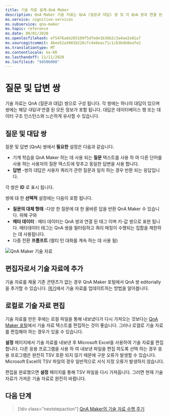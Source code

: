 ```yaml
---
title: 기술 자료 설계-QnA Maker
description: QnA Maker 기술 자료는 QnA (질문과 대답) 쌍 및 각 QnA 쌍과 연결 된 선택적 메타 데이터 집합으로 구성 됩니다.
ms.service: cognitive-services
ms.subservice: qna-maker
ms.topic: reference
ms.date: 09/01/2020
ms.openlocfilehash: ef5476ade205109f5dfede1b3bb2c3a4ae2e81a7
ms.sourcegitcommit: 4bee52a3601b226cfc4e6eac71c1cb3b4b0eafe2
ms.translationtype: MT
ms.contentlocale: ko-KR
ms.lasthandoff: 11/11/2020
ms.locfileid: "94506008"
---
```

# <a name="question-and-answer-pair"></a>질문 및 답변 쌍

기술 자료는 QnA (질문과 대답) 쌍으로 구성 됩니다.  각 쌍에는 하나의 대답이 있으며 쌍에는 해당 _대답과_ 연결 된 모든 정보가 포함 됩니다. 대답은 데이터베이스 행 또는 데이터 구조 인스턴스와 느슨하게 유사할 수 있습니다.

## <a name="question-and-answer-pairs"></a>질문 및 대답 쌍

질문 및 답변 (QnA) 쌍에서 **필요한** 설정은 다음과 같습니다.

* 기계 학습을 QnA Maker 하는 데 사용 되는 **질문** 텍스트를 사용 하 여 다른 단어를 사용 하는 사용자의 질문 텍스트에 맞추고 동일한 답변을 사용 합니다.
* **답변** -쌍의 대답은 사용자 쿼리가 관련 질문과 일치 하는 경우 반환 되는 응답입니다.

각 쌍은 **ID** 로 표시 됩니다.

쌍에 대 한 **선택적** 설정에는 다음이 포함 됩니다.

* **질문의 대체 형태** -다양 한 질문에 대 한 올바른 답을 반환 QnA Maker 수 있습니다. 위해 구와
* **메타 데이터** : 메타 데이터는 QnA 쌍과 연결 된 태그 이며 키-값 쌍으로 표현 됩니다. 메타데이터 태그는 QnA 쌍을 필터링하고 쿼리 매칭이 수행되는 집합을 제한하는 데 사용됩니다.
* 다중 전환 **프롬프트** (멀티 턴 대화를 계속 하는 데 사용 됨)

![QnA Maker 기술 자료](media/qnamaker-concepts-knowledgebase/knowledgebase.png)

## <a name="editorially-add-to-knowledge-base"></a>편집자로서 기술 자료에 추가

기술 자료를 채울 기존 콘텐츠가 없는 경우 QnA Maker 포털에서 QnA 쌍 editorially을 추가할 수 있습니다. [여기](How-To/edit-knowledge-base.md)에서 기술 자료를 업데이트하는 방법을 알아봅니다.

## <a name="editing-your-knowledge-base-locally"></a>로컬로 기술 자료 편집

기술 자료를 만든 후에는 로컬 파일을 통해 내보냈다가 다시 가져오는 것보다는 [QnA Maker 포털](https://qnamaker.ai)에서 기술 자료 텍스트를 편집하는 것이 좋습니다. 그러나 로컬로 기술 자료를 편집해야 하는 경우가 있을 수 있습니다.

**설정** 페이지에서 기술 자료를 내보낸 후 Microsoft Excel을 사용하여 기술 자료를 편집합니다. 다른 응용 프로그램을 사용 하 여 내보낸 파일을 편집 하도록 선택 하는 경우 응용 프로그램은 완전히 TSV 호환 되지 않기 때문에 구문 오류가 발생할 수 있습니다. Microsoft Excel의 TSV 파일의 경우 일반적으로 서식 지정 오류가 발생하지 않습니다.

편집을 완료했으면 **설정** 페이지를 통해 TSV 파일을 다시 가져옵니다. 그러면 현재 기술 자료가 가져온 기술 자료로 완전히 바뀝니다.

## <a name="next-steps"></a>다음 단계

> [!div class="nextstepaction"]
> [QnA Maker의 기술 자료 수명 주기](Concepts/development-lifecycle-knowledge-base.md)
